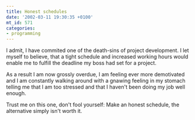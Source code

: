 ```yaml
---
title: Honest schedules
date: '2002-03-11 19:30:35 +0100'
mt_id: 571
categories:
- programming
---
```

I admit, I have commited one of the death-sins of project development. I let myself to believe, that a tight schedule and increased working hours would enable me to fulfill the deadline my boss had set for a project.

As a result I am now grossly overdue, I am feeling ever more demotivated and I am constantly walking around with a gnawing feeling in my stomach telling me that I am too stressed and that I haven't been doing my job well enough.

Trust me on this one, don't fool yourself: Make an honest schedule, the alternative simply isn't worth it.
